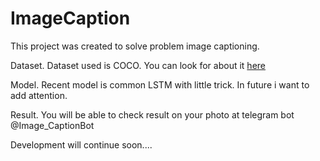 # ImageCaption
This project was created to solve problem image captioning. 

Dataset.
Dataset used is COCO. You can look for about it [here](https://cocodataset.org/#home)

Model.
Recent model is common LSTM with little trick. In future i want to add attention.

Result.
You will be able to check result on your photo at telegram bot @Image_CaptionBot

Development will continue soon....
